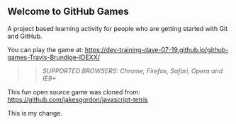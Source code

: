 ## Welcome to GitHub Games

A project based learning activity for people who are getting started with Git and GitHub.

You can play the game at: https://dev-training-dave-07-19.github.io/github-games-Travis-Brundige-IDEXX/

>> _*SUPPORTED BROWSERS*: Chrome, Firefox, Safari, Opera and IE9+_

This fun open source game was cloned from: https://github.com/jakesgordon/javascript-tetris

This is my change.  
